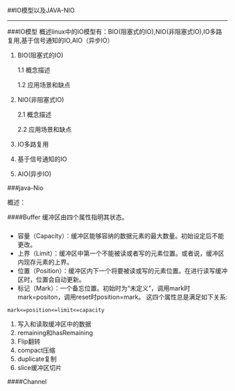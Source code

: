 ##IO模型以及JAVA-NIO
_______
###IO模型
概述linux中的IO模型有：BIO(阻塞式的IO),NIO(非阻塞式IO),IO多路复用,基于信号通知的IO,AIO（异步IO）

1. BIO(阻塞式的IO)

	1.1 概念描述
	
	1.2 应用场景和缺点
	
2. NIO(非阻塞式IO)

	2.1 概念描述
	
	2.2 应用场景和缺点

3. IO多路复用
4. 基于信号通知的IO
5. AIO(异步IO)

###java-Nio

概述：

####Buffer
缓冲区由四个属性指明其状态。

#####

- 容量（Capacity）：缓冲区能够容纳的数据元素的最大数量。初始设定后不能更改。 
- 上界（Limit）：缓冲区中第一个不能被读或者写的元素位置。或者说，缓冲区内现存元素的上界。 
- 位置（Position）：缓冲区内下一个将要被读或写的元素位置。在进行读写缓冲区时，位置会自动更新。 
- 标记（Mark）：一个备忘位置。初始时为“未定义”，调用mark时mark=positon，调用reset时position=mark。 
这四个属性总是满足如下关系:

```
mark<=position<=limit<=capacity

```
1. 写入和读取缓冲区中的数据
2. remaining和hasRemaining
3. Flip翻转
4. compact压缩
5. duplicate复制
6. slice缓冲区切片

####Channel
####
